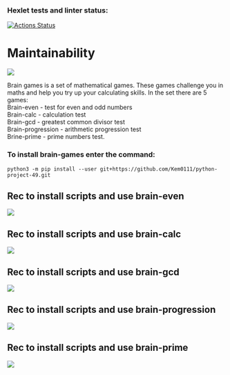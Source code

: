 ### Hexlet tests and linter status:
[![Actions Status](https://github.com/Kem0111/python-project-49/workflows/hexlet-check/badge.svg)](https://github.com/Kem0111/python-project-49/actions)

# Maintainability
<a href="https://codeclimate.com/github/Kem0111/python-project-49/maintainability"><img src="https://api.codeclimate.com/v1/badges/3ae03736d19895ff21d4/maintainability" /></a>

Brain games is a set of mathematical games. These games challenge you in maths and help you try up your calculating skills. In the set there are 5 games:  
Brain-even - test for even and odd numbers  
Brain-calc - calculation test  
Brain-gcd - greatest common divisor test  
Brain-progression  - arithmetic progression test  
Brine-prime - prime numbers test.


### **To install brain-games enter the command:**

```python3 -m pip install --user git+https://github.com/Kem0111/python-project-49.git```

 
## Rec to install scripts and use brain-even
<a href="https://asciinema.org/a/555517" target="_blank"><img src="https://asciinema.org/a/555517.svg" /></a>

## Rec to install scripts and use brain-calc
<a href="https://asciinema.org/a/555768" target="_blank"><img src="https://asciinema.org/a/555768.svg" /></a>

## Rec to install scripts and use brain-gcd
<a href="https://asciinema.org/a/556024" target="_blank"><img src="https://asciinema.org/a/556024.svg" /></a>

## Rec to install scripts and use brain-progression
<a href="https://asciinema.org/a/556128" target="_blank"><img src="https://asciinema.org/a/556128.svg" /></a>

## Rec to install scripts and use brain-prime
<a href="https://asciinema.org/a/n6jKgWCfVMymqtf7TEh0agSXz" target="_blank"><img src="https://asciinema.org/a/n6jKgWCfVMymqtf7TEh0agSXz.svg" /></a>
